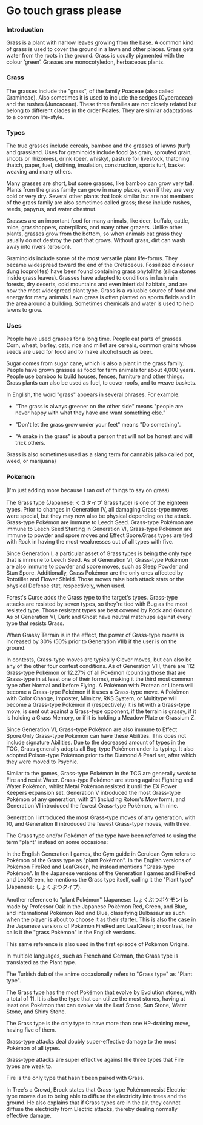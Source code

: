 # Go touch grass please

### Introduction

Grass is a plant with narrow leaves growing from the base. A common kind of grass is used to cover the ground in a lawn and other places. Grass gets water from the roots in the ground. Grass is usually pigmented with the colour ‘green’. Grasses are monocotyledon, herbaceous plants.


### Grass

The grasses include the "grass", of the family Poaceae (also called Gramineae). Also sometimes it is used to include the sedges (Cyperaceae) and the rushes (Juncaceae). These three families are not closely related but belong to different clades in the order Poales. They are similar adaptations to a common life-style.

### Types

The true grasses include cereals, bamboo and the grasses of lawns (turf) and grassland. Uses for graminoids include food (as grain, sprouted grain, shoots or rhizomes), drink (beer, whisky), pasture for livestock, thatching thatch, paper, fuel, clothing, insulation, construction, sports turf, basket weaving and many others.

Many grasses are short, but some grasses, like bamboo can grow very tall. Plants from the grass family can grow in many places, even if they are very cold or very dry. Several other plants that look similar but are not members of the grass family are also sometimes called grass; these include rushes, reeds, papyrus, and water chestnut.

Grasses are an important food for many animals, like deer, buffalo, cattle, mice, grasshoppers, caterpillars, and many other grazers. Unlike other plants, grasses grow from the bottom, so when animals eat grass they usually do not destroy the part that grows. Without grass, dirt can wash away into rivers (erosion).

Graminoids include some of the most versatile plant life-forms. They became widespread toward the end of the Cretaceous. Fossilized dinosaur dung (coprolites) have been found containing grass phytoliths (silica stones inside grass leaves). Grasses have adapted to conditions in lush rain forests, dry deserts, cold mountains and even intertidal habitats, and are now the most widespread plant type. Grass is a valuable source of food and energy for many animals.Lawn grass is often planted on sports fields and in the area around a building. Sometimes chemicals and water is used to help lawns to grow.

### Uses

People have used grasses for a long time. People eat parts of grasses. Corn, wheat, barley, oats, rice and millet are cereals, common grains whose seeds are used for food and to make alcohol such as beer.

Sugar comes from sugar cane, which is also a plant in the grass family. People have grown grasses as food for farm animals for about 4,000 years. People use bamboo to build houses, fences, furniture and other things. Grass plants can also be used as fuel, to cover roofs, and to weave baskets. 

In English, the word "grass" appears in several phrases. For example:

 - "The grass is always greener on the other side" means "people are never happy with what they have and want something else."

 - "Don't let the grass grow under your feet" means "Do something".

 - "A snake in the grass" is about a person that will not be honest and will trick others.

Grass is also sometimes used as a slang term for cannabis (also called pot, weed, or marijuana)

### Pokemon
(I'm just adding more because I ran out of things to say on grass)

The Grass type (Japanese: くさタイプ Grass type) is one of the eighteen types. Prior to changes in Generation IV, all damaging Grass-type moves were special, but they may now also be physical depending on the attack. Grass-type Pokémon are immune to Leech Seed. Grass-type Pokémon are immune to Leech Seed 
Starting in Generation VI, Grass-type Pokémon are immune to powder and spore moves and Effect Spore.Grass types are tied with Rock in having the most weaknesses out of all types with five.

Since Generation I, a particular asset of Grass types is being the only type that is immune to Leech Seed. As of Generation VI, Grass-type Pokémon are also immune to powder and spore moves, such as Sleep Powder and Stun Spore. Additionally, Grass Pokémon are the only ones affected by Rototiller and Flower Shield. Those moves raise both attack stats or the physical Defense stat, respectively, when used.

Forest's Curse adds the Grass type to the target's types. Grass-type attacks are resisted by seven types, so they're tied with Bug as the most resisted type. Those resistant types are best covered by Rock and Ground. As of Generation VI, Dark and Ghost have neutral matchups against every type that resists Grass.

When Grassy Terrain is in the effect, the power of Grass-type moves is increased by 30% (50% prior to Generation VIII) if the user is on the ground.

In contests, Grass-type moves are typically Clever moves, but can also be any of the other four contest conditions. As of Generation VIII, there are 112 Grass-type Pokémon or 12.27% of all Pokémon (counting those that are Grass-type in at least one of their forms), making it the third most common type after Normal and before Flying. A Pokémon with Protean or Libero will become a Grass-type Pokémon if it uses a Grass-type move. A Pokémon with Color Change, Imposter, Mimicry, RKS System, or Multitype will become a Grass-type Pokémon if (respectively) it is hit with a Grass-type move, is sent out against a Grass-type opponent, if the terrain is grassy, if it is holding a Grass Memory, or if it is holding a Meadow Plate or Grassium Z.

Since Generation VI, Grass-type Pokémon are also immune to Effect Spore.Only Grass-type Pokémon can have these Abilities. This does not include signature Abilities. Due to the decreased amount of types in the TCG, Grass generally adopts all Bug-type Pokémon under its typing. It also adopted Poison-type Pokémon prior to the Diamond & Pearl set, after which they were moved to Psychic.

Similar to the games, Grass-type Pokémon in the TCG are generally weak to Fire and resist Water. Grass-type Pokémon are strong against Fighting and Water Pokémon, whilst Metal Pokémon resisted it until the EX Power Keepers expansion set.
Generation V introduced the most Grass-type Pokémon of any generation, with 21 (including Rotom's Mow form), and Generation VI introduced the fewest Grass-type Pokémon, with nine.

Generation I introduced the most Grass-type moves of any generation, with 10, and Generation II introduced the fewest Grass-type moves, with three.

The Grass type and/or Pokémon of the type have been referred to using the term "plant" instead on some occasions:

In the English Generation I games, the Gym guide in Cerulean Gym refers to Pokémon of the Grass type as "plant Pokémon". In the English versions of Pokémon FireRed and LeafGreen, he instead mentions "Grass-type Pokémon". In the Japanese versions of the Generation I games and FireRed and LeafGreen, he mentions the Grass type itself, calling it the "Plant type" (Japanese: しょくぶつタイプ).

Another reference to "plant Pokémon" (Japanese: しょくぶつポケモン) is made by Professor Oak in the Japanese Pokémon Red, Green, and Blue, and international Pokémon Red and Blue, classifying Bulbasaur as such when the player is about to choose it as their starter. This is also the case in the Japanese versions of Pokémon FireRed and LeafGreen; in contrast, he calls it the "grass Pokémon" in the English versions.

This same reference is also used in the first episode of Pokémon Origins.

In multiple languages, such as French and German, the Grass type is translated as the Plant type.

The Turkish dub of the anime occasionally refers to "Grass type" as "Plant type".

The Grass type has the most Pokémon that evolve by Evolution stones, with a total of 11. It is also the type that can utilize the most stones, having at least one Pokémon that can evolve via the Leaf Stone, Sun Stone, Water Stone, and Shiny Stone.

The Grass type is the only type to have more than one HP-draining move, having five of them.

Grass-type attacks deal doubly super-effective damage to the most Pokémon of all types.

Grass-type attacks are super effective against the three types that Fire types are weak to.

Fire is the only type that hasn't been paired with Grass.

In Tree's a Crowd, Brock states that Grass-type Pokémon resist Electric-type moves due to being able to diffuse the electricity into trees and the ground. He also explains that if Grass types are in the air, they cannot diffuse the electricity from Electric attacks, thereby dealing normally effective damage.
